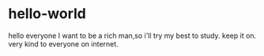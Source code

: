 # hello-world
hello everyone
I want to be a rich man,so i'll try my best to study.
keep it on.
very kind to everyone on internet.
